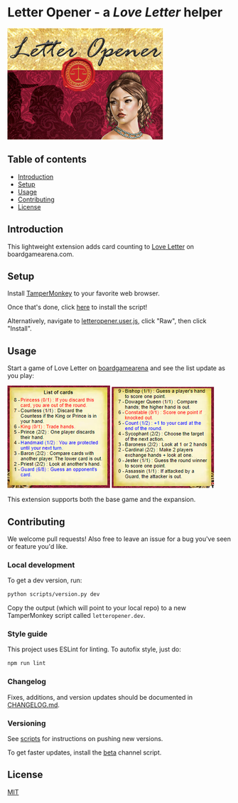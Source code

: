 # Letter Opener - a *Love Letter* helper

![Logo: letteropener.png](https://github.com/davidtorosyan/letteropener/raw/main/images/letteropener.png)

## Table of contents

- [Introduction](#introduction)
- [Setup](#setup)
- [Usage](#usage)
- [Contributing](#contributing)
- [License](#license)

## Introduction

This lightweight extension adds card counting to [Love Letter](https://boardgamearena.com/gamepanel?game=loveletter) on boardgamearena.com.

## Setup

Install [TamperMonkey](https://www.tampermonkey.net/) to your favorite web browser.

Once that's done, click [here](https://github.com/davidtorosyan/letteropener/raw/main/src/letteropener.user.js) to install the script!

Alternatively, navigate to [letteropener.user.js](src/letteropener.user.js), click "Raw", then click "Install".

## Usage

Start a game of Love Letter on [boardgamearena](https://boardgamearena.com/gamepanel?game=loveletter) and see the list update as you play:

![Demo: demo-list.png](https://github.com/davidtorosyan/letteropener/raw/main/images/demo-list.png)
![Demo: demo-list2.png](https://github.com/davidtorosyan/letteropener/raw/main/images/demo-list2.png)

This extension supports both the base game and the expansion.

## Contributing

We welcome pull requests! Also free to leave an issue for a bug you've seen or feature you'd like.

### Local development

To get a dev version, run:
```sh
python scripts/version.py dev
```

Copy the output (which will point to your local repo) to a new TamperMonkey script called `letteropener.dev`.

### Style guide

This project uses ESLint for linting. To autofix style, just do:
```sh
npm run lint
```

### Changelog

Fixes, additions, and version updates should be documented in [CHANGELOG.md](CHANGELOG.md).

### Versioning

See [scripts](scripts) for instructions on pushing new versions.

To get faster updates, install the [beta](https://github.com/davidtorosyan/letteropener/raw/beta/src/letteropener.user.js) channel script.

## License
[MIT](https://choosealicense.com/licenses/mit/)
